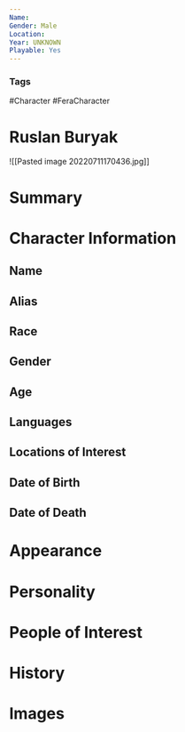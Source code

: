 ```yaml
---
Name: 
Gender: Male
Location: 
Year: UNKNOWN
Playable: Yes
---
```


### Tags
#Character #FeraCharacter 
# Ruslan Buryak
![[Pasted image 20220711170436.jpg]]

# Summary


# Character Information

## Name

## Alias

## Race

## Gender

## Age

## Languages

## Locations of Interest

## Date of Birth

## Date of Death

# Appearance

# Personality

# People of Interest

# History

# Images
